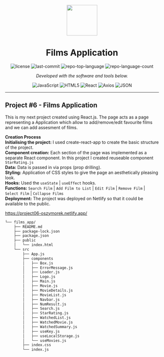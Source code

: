 <p align="center">
  <img src="https://cdn-icons-png.flaticon.com/512/6295/6295417.png" width="100" />
</p>
<p align="center">
    <h1 align="center">Films Application</h1>
</p>

<p align="center">
	<img src="https://img.shields.io/github/license/oszymorek/films_app.git?style=flat&color=0080ff" alt="license">
	<img src="https://img.shields.io/github/last-commit/oszymorek/films_app.git?style=flat&logo=git&logoColor=white&color=0080ff" alt="last-commit">
	<img src="https://img.shields.io/github/languages/top/oszymorek/films_app.git?style=flat&color=0080ff" alt="repo-top-language">
	<img src="https://img.shields.io/github/languages/count/oszymorek/films_app.git?style=flat&color=0080ff" alt="repo-language-count">
<p>
<p align="center">
		<em>Developed with the software and tools below.</em>
</p>
<p align="center">
	<img src="https://img.shields.io/badge/JavaScript-F7DF1E.svg?style=flat&logo=JavaScript&logoColor=black" alt="JavaScript">
	<img src="https://img.shields.io/badge/HTML5-E34F26.svg?style=flat&logo=HTML5&logoColor=white" alt="HTML5">
	<img src="https://img.shields.io/badge/React-61DAFB.svg?style=flat&logo=React&logoColor=black" alt="React">
	<img src="https://img.shields.io/badge/Axios-5A29E4.svg?style=flat&logo=Axios&logoColor=white" alt="Axios">
	<img src="https://img.shields.io/badge/JSON-000000.svg?style=flat&logo=JSON&logoColor=white" alt="JSON">
</p>
<hr>

## Project #6 - Films Application

This is my next project created using React.js. The page acts as a page representing a Application which allow to add/remove/edit favourite films and we can add assesment of films.

<strong>Creation Process</strong> </br>
<strong>Initialising the project:</strong> I used create-react-app to create the basic structure of the project.</br>
<strong>Component creation:</strong> Each section of the page was implemented as a separate React component. In this project I created reuseable component `StarRating.js`</br>
<strong>Data:</strong> Data is passed in via props (prop drilling).</br>
<strong>Styling:</strong> Application of CSS styles to give the page an aesthetically pleasing look.</br>
<strong>Hooks:</strong> Used the `useState` | `useEffect` hooks.</br>
<strong>Functions:</strong> `Search Film` | `Add Film to List` | `Edit Film` | `Remove Film` | `Select Film` | `Collapse Films`  </br>
<strong>Deployment:</strong> The project was deployed on Netlify so that it could be available to the public.</br>

https://project06-oszymorek.netlify.app/

```sh
└── films_app/
    ├── README.md
    ├── package-lock.json
    ├── package.json
    ├── public
    │   └── index.html
    └── src
        ├── App.js
        ├── components
        │   ├── Box.js
        │   ├── ErrorMessage.js
        │   ├── Loader.js
        │   ├── Logo.js
        │   ├── Main.js
        │   ├── Movie.js
        │   ├── MovieDetails.js
        │   ├── MovieList.js
        │   ├── Navbar.js
        │   ├── NumResult.js
        │   ├── Search.js
        │   ├── StarRating.js
        │   ├── WatchedList.js
        │   ├── WatchedMovie.js
        │   ├── WatchedSummary.js
        │   ├── useKey.js
        │   ├── useLocalStorage.js
        │   └── useMovies.js
        ├── index.css
        └── index.js
```
